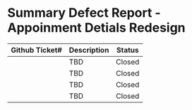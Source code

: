 # Summary Defect Report - Appoinment Detials Redesign

| Github Ticket# | Description | Status | 
| ------- | ---------- | ----- | 
|  |TBD | Closed  | 
|  |TBD  | Closed  | 
|  |TBD  | Closed | 
|  |TBD  | Closed |
